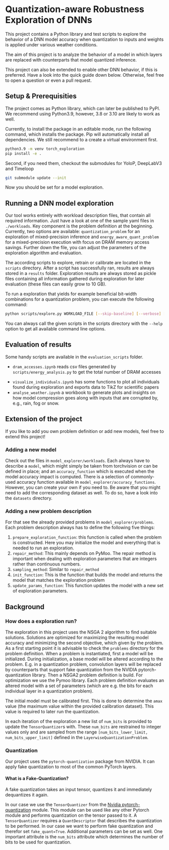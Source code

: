 # Quantization-aware Robustness Exploration of DNNs

This project contains a Python library and test scripts to explore the behavior of a DNN model accuracy when quantization to inputs and weights is applied under various weather conditions.

The aim of this project is to analyze the behavior of a model in which layers are replaced with counterparts that model quantized inference.

This project can also be extended to enable other DNN behavior, if this is preferred. Have a look into the quick guide down below. Otherwise, feel free to open a question or even a pull request.


## Setup & Prerequisities
The project comes as Python library, which can later be published to PyPI. We recommend using Python3.9, however, 3.8 or 3.10 are likely to work as well.

Currently, to install the package in an editable mode, run the following command, which installs the package. Pip will automatically install all dependencies. We still recommend to a create a virtual environment first.

```sh
python3.9 -m venv torch_exploration
pip install -e .
```

Second, if you need them, checkout the submodules for YoloP, DeepLabV3 and Timeloop
```sh
git submodule update --init
```

Now you should be set for a model exploration.


## Running a DNN model exploration
Our tool works entirely with workload description files, that contain all required information. Just have a look at one of the sample yaml files in `./workloads`.
Key component is the problem definition at the beginning.
Currently, two options are available: `quantization_problem` for an exploration of mixed-precision inference and `energy_aware_quant_problem` for a mixed-precision execution with focus on DRAM memory access savings.
Further down the file, you can adjust the parameters of the exploration algorithm and evaluation.

The according scripts to explore, retrain or calibrate are located in the `scripts` directory. After a script has successfully ran, results are always stored in a `results` folder. Exploration results are always stored as pickle files containing all information gathered during exploration for later evaluation (these files can easily grow to 10 GB). 

To run a exploration that yields for example beneficial bit-width combinations for a quantization problem, you can execute the following command:

```sh
python scripts/explore.py WORKLOAD_FILE [--skip-baseline] [--verbose] [--progress]
```

You can always call the given scripts in the scripts directory with the `--help` option to get all available command line options.


## Evaluation of results
Some handy scripts are available in the `evaluation_scripts` folder.

- `dram_accesses.ipynb` reads csv files generated by `scripts/energy_analysis.py` to get the total number of DRAM accesses
<!-- - `sparse_already_present.py` computes how many sparse blocks (for a sparsity problem only) are already present in a DNN workload -->
<!-- - `total_blocks.py` computes the total amount of NxN blocks in a feature map (for a sparsity problem only)  -->
- `visualize_individuals.ipynb` has some functions to plot all individuals found during exploration and exports data to TikZ for scientific papers
- `analyse_weather.ipynb` a workbook to generate plots and insights on how model compression goes along with inputs that are corrupted by, e.g., rain, fog or snow.


## Extension of the project
If you like to add you own problem definition or add new models, feel free to extend this project!

### Adding a new model
Check out the files in `model_explorer/workloads`.
Each always have to describe a `model`, which might simply be taken from torchvision or can be defined in place; and an `accuracy_function` which is executed when the model accuracy impact is computed.
There is a selection of commonly-used accuracy function available in `model_explorer/accuracy_functions`.
However, you can create your own if you need to.
Be aware that you might need to add the corresponding dataset as well.
To do so, have a look into the `datasets` directory.

### Adding a new problem description
For that see the already provided problems in `model_explorer/problems`.
Each problem description always has to define the following five things:
1. `prepare_exploration_function`: this function is called when the problem is constructed. Here you may initialize the model and everything that is needed to run an exploration.
2. `repair_method`: This mainly depends on PyMoo. The repair method is important when dealing with exploration parameters that are integers rather than continuous numbers.
3. `sampling_method`: Similar to `repair_method`
4. `init_function`: This is the function that builds the model and returns the model that matches the exploration problem
5. `update_params_function`: This function updates the model with a new set of exploration parameters.


## Background

### How does a exploration run?

The exploration in this project uses the NSGA 2 algorithm to find suitable solutions.
Solutions are optimized for maximizing the resulting model accuracy and minimizing the second objective, which given by the problem.
As a first starting point it is advisable to check the `problems` directory for the problem definition.
When a problem is instantiated, first a model will be initialized. 
During initialization, a base model will be altered according to the problem. E.g. in a quantization problem, convolution layers will be replaced by counterparts that support fake quantization from the NVIDIA pytorch-quantization library.
Then a NSGA2 problem definition is build.
For optimization we use the Pymoo library. 
Each problem definition evaluates an altered model with a set of parameters (which are e.g. the bits for each individual layer in a quantization problem).
<!-- The problem function then returns the objectives, aka. the achieved accuracy and the e.g. the number of created sparse blocks in a sparsity problem or the total number of bits in a quantization problem. -->


The initial model must be calibrated first. This is done to determine the `amax` value (the maximum value within the provided calibration dataset). This value is required to later run the quantization.

In each iteration of the exploration a new list of `num_bits` is provided to update the `TensorQuantizer`s with. These `num_bits` are restrained to integer values only and are sampled from the range `[num_bits_lower_limit, num_bits_upper_limit]` defined in the `LayerwiseQuantizationProblem`.


### Quantization
Our project uses the `pytorch-quantization` package from NVIDIA. It can apply fake quantization to most of the common PyTorch layers. 

#### What is a Fake-Quantization?
A fake quantization takes an input tensor, quantizes it and immediately dequantizes it again.

In our case we use the `TensorQuantizer` from the [Nvidia pytorch-quantization](https://docs.nvidia.com/deeplearning/tensorrt/pytorch-quantization-toolkit/docs/userguide.html) module.
This module can be used like any other Pytorch module and performs quantization on the tensor passed to it.
A `TensorQuantizer` requires a `QuantDescriptor` that describes the quantization to be performed.
In our case we want to perform fake quantization and therefor set `fake_quant=True`. Additional parameters can be set as well.
One important attribute is the `num_bits` attribute which determines the number of bits to be used for quantization.

